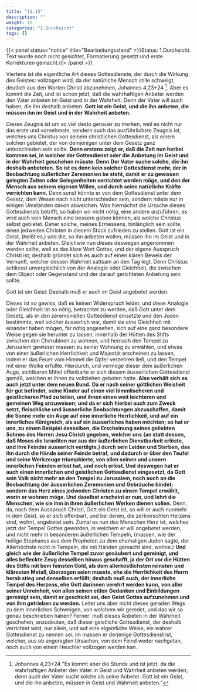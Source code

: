 ```yaml
---
title: "11.15"
description: ""
weight: 15
categories: "1.Durchsicht"
tags: {}
---
```


{{< panel status="notice" title="Bearbeitungsstand" >}}Status: 1.Durchsicht.
Text wurde noch nicht gesichtet, Formatierung gesetzt und erste Korrekturen gemacht.{{< /panel >}}

<!-- Seite 523 -->

Viertens ist die eigentliche Art dieses
Gottesdienste, der durch die Wirkung des Geistes:
vollzogen wird, da der natürliche Mensch stille schweigt,
deutlich aus den Worten Christi abzunehmen,
Johannes 4,23+24 [^foot-11-15-01]. Aber es kommt die Zeit, und ist
schon jetzt, daß die wahrhaftigen Anbeter werden
den Vater anbeten im Geist und in der Wahrheit.
Denn der Vater will auch haben, die ihn
deshalb anbeten. **Gott ist ein Geist, und die ihn**
**anbeten, die müssen ihn im Geist und in der**
**Wahrheit anbeten.**

Dieses Zeugnis ist um so viel desto genauer zu merken,
weil es nicht nur das erste und vornehmste,
sondern auch das ausführlichste Zeugnis ist, welches
uns Christus von seinem christlichen Gottesdienst,
als einem solchen gebietet, der von demjenigen unter
dem Gesetz ganz unterschieden sein sollte. **Denn erstens**
**zeigt er, daß die Zeit nun herbei kommen sei, in**
**welcher der Gottesdienst oder die Anbetung im**
**Geist und in der Wahrheit geschehen müsste. Denn**
**Der Vater suche solche, die ihn deshalb anbeteten.**
**So ist es denn kein solcher Gottesdienst mehr, der in**
**Beobachtung äußerlicher Zeremonien be steht, damit**
**er zu gewissen gelegten Zeiten oder Gelegenheiten**
**verrichtet werden möge, und den der Mensch aus seinem**
**eigenen Willen, und durch seine natürliche Kräfte**
**verrichten kann.** Denn sonst könnte er von dem
Gottesdienst unter dem Gesetz, dem Wesen nach<!-- Seite 524 -->
nicht unterschieden sein, sondern mäste nur in einigen
Umständen davon abweichen. Was hiernächst die
Ursache dieses Gottesdiensts betrifft, so haben wir nicht
nötig, eine andere anzuführen, es wird auch kein
Mensch eine bessere geben können, als welche Christus
selbst gebietet. Daher solche, meines Ermessens, hinlänglich
sein sollte, einen jedweden Christen in diesem
Stück zufrieden zu stellen. Gott ist ein Geist,
(heißt es,) und die, so ihn anbeten wollen, müssen
ihn im Geist und in der Wahrheit anbeten.
Gleichwie nun dieses deswegen angenommen werden
sollte, weil es das klare Wort Gottes, und der eigene
Ausspruch Christi ist; deshalb gründet sich es auch auf
einen klaren Beweis der Vernunft, welcher dessen
Wahrheit sattsam an den Tag legt. Denn Christus
schliesst unvergleichlich von der Analogie oder
Gleichheit, die zwischen dem Object oder Gegenstand
und der darauf gerichteten Anbetung sein sollte.

Gott ist ein Geist: Deshalb muß er auch im Geist angebetet werden.

Dieses ist so gewiss, daß es keinen Widerspruch
leidet; und diese Analogie oder Gleichheit ist so nötig,
betrachtet zu werden, daß Gott unter dem Gesetz,
als er den zeremoniellen Gottesdienst einsetzte
und den Juden bestimmte, weil solcher äusserlich
war, damit sie eine Gleichheit mit einander haben
mögen, fär nötig angesehen, sich auf eine ganz
besondere Weise gegen sie herunter zu lassen, innerhalb
der Hütten des Stifts zwischen den Cherubinen
zu wohnen, und hernach den Tempel zu Jerusalem
gewisser massen zu seiner Wohnung zu erwählen,
und etwas von einer äußerlichen Herrlichkeit und
Majestät erscheinen zu lassen, indem er das Feuer
vom Himmel die Opfer verzehren ließ, und den Tempel
mit einer Wolke erfüllte. Hierdurch, und vermöge<!-- Seite 524 -->
dieser dem äußerlichen Auge, sichtbaren Mittel
offenbarte er sich diesem äusserlichen Gottesdienst
gemäß, welchen er ihnen zu vollziehen geboten hatte.
**Also verhält sich es auch jetzt unter dem neuen Bund.**
**Da er nach seiner göttlichen Weisheit für gut befindet,**
**seine Kinder auf einen viel himmlischeren und**
**geistlicheren Pfad zu teilen, und ihnen einen weit leichteren**
**und gemeinen Weg anzuweisen; und da er sich**
**hierbei auch zum Zweck setzt, fleischliche und äusserliche**
**Beobachtungen abzuschaffen, damit die Sonne**
**mehr ein Auge auf eine innerliche Herrlichkeit, und**
**auf ein innerliches Königreich, als auf ein äusserliches**
**haben möchten; so hat er uns, zu einem Beispiel**
**desselben, die Erscheinung seines geliebten Sohnes**
**des Herren Jesu Christi gegeben, welcher uns**
**(an statt dessen, daß Moses die Israeliten nur aus**
**der äußerlichen Dienstbarkeit erlöste, und ihre Feinder**
**äusserlich vertilgte,) durch sein Leiden und Sterben,**
**das ihn durch die Hände seiner Feinde betraf,**
**und dadurch er über den Teufel und seine Werkzeuge**
**triumphierte, von allen seinen und unsern innerlichen**
**Feinden erlöst hat, und noch erlöst. Und**
**deswegen hat er auch einen innerlichen und geistlichen**
**Gottesdienst eingesetzt, da Gott sein Volk**
**nicht mehr an den Tempel zu Jerusalem, noch auch**
**an die Beobachtung der äusserlichen Zeremonien und**
**Gebräuche bindet; sondern das Herz eines jedweden**
**Christen zu einem Tempel erwählt, worin**
**er wohnen möge. Und daselbst erscheint er nun, und**
**lehrt die Menschen, wie sie ihm in ihren äußerlichen**
**Werken dienen sollen.** Denn, da, nach dem Ausspruch
Christi, Gott ein Geist ist, so will er auch
nunmehr in dem Geist, so er sich offenbart, und
bei denen, die zerknirschten Herzens sind, wohnt,
angebetet sein. Zumal es nun des Menschen
Herz ist, welches jetzt der Tempel Gottes geworden,<!-- Seite 526 -->
in welchem er will angebetet werden, und nicht
mehr in besonderen äußerlichen Tempeln, (massen, wie
der heilige Stephanus aus dem Propheten zu dem ehemaligen
Juden sagte, der Allerhöchste nicht in Tempeln,
die mit Händen gemacht sind, wohne.)
**Und gleich wie der äußerliche Tempel zuvor gesäubert**
**und gereinigt, und alles befleckte Zeug desselben hinaus**
**geschafft, ja der Ort vor die Hütten des Stifts**
**mit bem feinsten Gold, als dem allerköstlichsten reinsten**
**und kläresten Metall, überzogen seien musste, ehe**
**die Herrlichkeit des Herrn herab stieg und denselben**
**erfüllt; deshalb muß auch, der innerliche Tempel des**
**Herzens, ehe Gott darinnen verehrt werden kann,**
**von aller seiner Unreinheit, von allen seinen eitlen**
**Gedanken und Einbildungen gereinigt sein, damit**
**er geschickt sei, den Geist Gottes aufzunehmen und**
**von ihm getrieben zu werden.** Leitet uns aber nicht
dieses geraden Wegs zu dem innerlichen Schweigen,
von welchem wir geredet, und das wir so genau
beschrieben haben? Ferner' muß dieses Anbeten
in der Wahrheit geschehen, anzudeuten, daß dieser
geistliche Gottesdienst, der deshalb verrichtet wird,
nur allein, und auf eine eigentliche Weise, ein wahrer
Gottesdienst zu nennen sei; im massen er derjenige
Gottesdienst ist, welcher, aus ob angeregten Ursachen,
von dem Feind weder nachgetan, noch auch
von einein Heuchler vollzogen werden kan.

[^foot-11-15-01]: Johannes 4,23+24 "Es kommt aber die Stunde und ist jetzt, da die wahrhaftigen Anbeter den Vater in Geist und Wahrheit anbeten werden; denn auch der Vater sucht solche als seine Anbeter. Gott ist ein Geist, und die ihn anbeten, müssen in Geist und Wahrheit anbeten."
